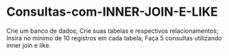 # Consultas-com-INNER-JOIN-E-LIKE
Crie um banco de dados;  Crie suas tabelas e respectivos relacionamentos;  Insira no mínimo de 10 registros em cada tabela;  Faça 5 consultas utilizando inner join e like.
